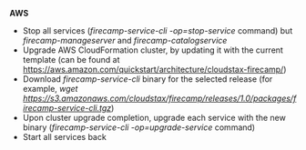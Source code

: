 **AWS**

- Stop all services (*firecamp-service-cli -op=stop-service* command) but *firecamp-manageserver* and *firecamp-catalogservice*
- Upgrade AWS CloudFormation cluster, by updating it with the current template (can be found at https://aws.amazon.com/quickstart/architecture/cloudstax-firecamp/)
- Download *firecamp-service-cli* binary for the selected release (for example, *wget https://s3.amazonaws.com/cloudstax/firecamp/releases/1.0/packages/firecamp-service-cli.tgz*)
- Upon cluster upgrade completion, upgrade each service with the new binary (*firecamp-service-cli -op=upgrade-service* command)
- Start all services back
